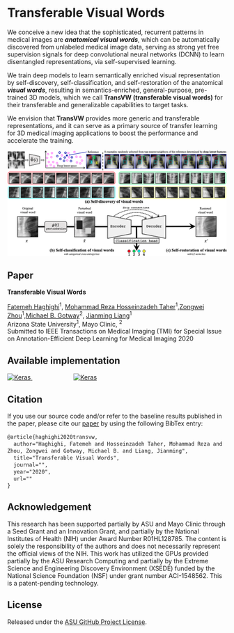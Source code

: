 # Transferable Visual Words

We conceive a new idea that the sophisticated, recurrent patterns in medical images are _<b>anatomical visual words</b>_, which can be automatically discovered from unlabeled medical image data, serving as strong yet free supervision signals for deep convolutional neural networks (DCNN) to learn disentangled representations, via self-supervised learning.

We train deep models to learn semantically enriched visual representation by self-discovery, self-classification, and self-restoration of the anatomical _<b>visual words</b>_, resulting in semantics-enriched, general-purpose, pre-trained 3D models, which we call <b>TransVW (transferable visual words)</b> for their transferable and generalizable capabilities to target tasks.

We envision that <b>TransVW</b> provides more generic and transferable representations, and it can serve as a primary source of transfer learning for 3D medical imaging applications to boost the performance and accelerate the training. 

![Image of framework](https://github.com/fhaghighi/TransVW/blob/master/images/framework.png)


## Paper
<b>Transferable Visual Words</b> <br/>

[Fatemeh Haghighi](https://github.com/fhaghighi)<sup>1</sup>, [Mohammad Reza Hosseinzadeh Taher](https://github.com/MR-HosseinzadehTaher)<sup>1</sup>,[Zongwei Zhou](https://github.com/MrGiovanni)<sup>1</sup>,[Michael B. Gotway](https://www.mayoclinic.org/biographies/gotway-michael-b-m-d/bio-20055566)<sup>2</sup>, [Jianming Liang](https://chs.asu.edu/jianming-liang)<sup>1</sup><br/>
Arizona State University<sup>1</sup>, </sup>Mayo Clinic, <sup>2</sup><br/>
Submitted to  IEEE Transactions on Medical Imaging (TMI) for Special Issue on Annotation-Efficient Deep Learning for Medical Imaging 2020

## Available implementation
<a href="https://keras.io/" target="_blank">
<img alt="Keras" src="https://github.com/fhaghighi/SemanticGenesis/blob/master/images/keras_logo.png" width="200" height="55"> </a> &nbsp;&nbsp;&nbsp;&nbsp;&nbsp;&nbsp;&nbsp;&nbsp;&nbsp;&nbsp;&nbsp;&nbsp;&nbsp;&nbsp;&nbsp;&nbsp;&nbsp;&nbsp;&nbsp;&nbsp;&nbsp;&nbsp;&nbsp;&nbsp;<a href="https://pytorch.org/" target="_blank"><img alt="Keras" src="https://github.com/fhaghighi/SemanticGenesis/blob/master/images/pytorch_logo.png" width="200" height="48"></a>  

## Citation
If you use our source code and/or refer to the baseline results published in the paper, please cite our [paper](https://github.com/fhaghighi/SemanticGenesis) by using the following BibTex entry:
```
@article{haghighi2020transvw,
  author="Haghighi, Fatemeh and Hosseinzadeh Taher, Mohammad Reza and Zhou, Zongwei and Gotway, Michael B. and Liang, Jianming",
  title="Transferable Visual Words",
  journal="",
  year="2020",
  url=""
}
```


## Acknowledgement
This research has been supported partially by ASU and Mayo Clinic through a Seed Grant and an Innovation Grant, and partially by the National Institutes of Health (NIH) under Award Number R01HL128785. The content is solely the responsibility of the authors and does not necessarily represent the official views of the NIH. This work has utilized the GPUs provided partially by the ASU Research Computing and partially by the Extreme Science and Engineering Discovery Environment (XSEDE) funded by the National Science Foundation (NSF) under grant number ACI-1548562. This is a patent-pending technology.

## License

Released under the [ASU GitHub Project License](https://github.com/fhaghighi/TransVW/blob/master/LICENSE).
